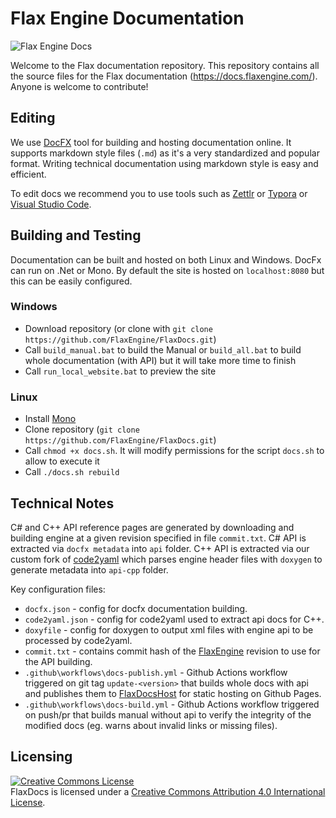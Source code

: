 # Flax Engine Documentation

![Flax Engine Docs](manual/graphics/post-effects/media/postFx.png)

Welcome to the Flax documentation repository. This repository contains all the source files for the Flax documentation (https://docs.flaxengine.com/). Anyone is welcome to contribute!

## Editing

We use [DocFX](https://github.com/dotnet/docfx) tool for building and hosting documentation online. It supports markdown style files (`.md`) as it's a very standardized and popular format. Writing technical documentation using markdown style is easy and efficient.

To edit docs we recommend you to use tools such as [Zettlr](https://www.zettlr.com/) or [Typora](https://typora.io/) or [Visual Studio Code](https://code.visualstudio.com/).

## Building and Testing

Documentation can be built and hosted on both Linux and Windows. DocFx can run on .Net or Mono. By default the site is hosted on `localhost:8080` but this can be easily configured.

### Windows

* Download repository (or clone with `git clone https://github.com/FlaxEngine/FlaxDocs.git`)
* Call `build_manual.bat` to build the Manual or `build_all.bat` to build whole documentation (with API) but it will take more time to finish
* Call `run_local_website.bat` to preview the site

### Linux

* Install [Mono](http://www.mono-project.com/docs/getting-started/install/linux/)
* Clone repository (`git clone https://github.com/FlaxEngine/FlaxDocs.git`)
* Call `chmod +x docs.sh`. It will modify permissions for the script `docs.sh` to allow to execute it
* Call `./docs.sh rebuild`

## Technical Notes

C# and C++ API reference pages are generated by downloading and building engine at a given revision specified in file `commit.txt`. C# API is extracted via `docfx metadata` into `api` folder. C++ API is extracted via our custom fork of [code2yaml](https://github.com/FlaxEngine/code2yaml) which parses engine header files with `doxygen` to generate metadata into `api-cpp` folder.

Key configuration files:
* `docfx.json` - config for docfx documentation building.
* `code2yaml.json` - config for code2yaml used to extract api docs for C++.
* `doxyfile` - config for doxygen to output xml files with engine api to be processed by code2yaml.
* `commit.txt` - contains commit hash of the [FlaxEngine](https://github.com/FlaxEngine/FlaxEngine) revision to use for the API building.
* `.github\workflows\docs-publish.yml` - Github Actions workflow triggered on git tag `update-<version>` that builds whole docs with api and publishes them to [FlaxDocsHost](https://github.com/FlaxEngine/FlaxDocsHost) for static hosting on Github Pages.
* `.github\workflows\docs-build.yml` - Github Actions workflow triggered on push/pr that builds manual without api to verify the integrity of the modified docs (eg. warns about invalid links or missing files).

## Licensing

<a rel="license" href="http://creativecommons.org/licenses/by/4.0/"><img alt="Creative Commons License" style="border-width:0" src="https://i.creativecommons.org/l/by/4.0/88x31.png" /></a><br /><span xmlns:dct="http://purl.org/dc/terms/" property="dct:title">FlaxDocs</span> is licensed under a <a rel="license" href="http://creativecommons.org/licenses/by/4.0/">Creative Commons Attribution 4.0 International License</a>.
